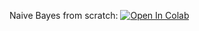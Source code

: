 Naive Bayes from scratch:
[![Open In Colab](https://colab.research.google.com/assets/colab-badge.svg)](https://colab.research.google.com/github.com/EvgenyNedelko/ml-course/blob/1003d44dc34ea4aded835554b6b5d072584376c3/week0_01_org_kNN_and_Naive_Bayes/week0_01_naive_bayes.ipynb)
